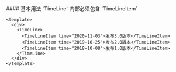 <cn>
#### 基本用法
`TimeLine` 内部必须包含 `TimeLineItem`
</cn>

```vue
<template>
  <div>
    <TimeLine>
      <TimeLineItem time="2020-11-03">发布3.0版本</TimeLineItem>
      <TimeLineItem time="2019-10-25">发布2.0版本</TimeLineItem>
      <TimeLineItem time="2018-10-08">发布1.0版本</TimeLineItem>
    </TimeLine>
  </div>
</template>
```